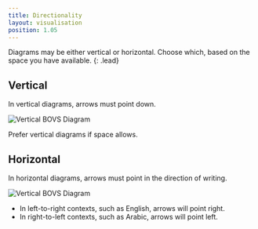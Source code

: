 ```yaml
---
title: Directionality
layout: visualisation
position: 1.05
---
```


Diagrams may be either vertical or horizontal. Choose which, based on the space you have available.
{: .lead}


## Vertical

In vertical diagrams, arrows must point down.

![Vertical BOVS Diagram](bovs-core-directionality-vertical.jpg)

Prefer vertical diagrams if space allows.


## Horizontal

In horizontal diagrams, arrows must point in the direction of writing.

![Vertical BOVS Diagram](bovs-core-directionality-horizontal.jpg)

* In left-to-right contexts, such as English, arrows will point right.
* In right-to-left contexts, such as Arabic, arrows will point left.